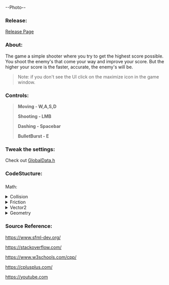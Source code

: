 \--Photo--

### Release:

[Release Page](https://github.com/IvarNuij/Kernmodule-cpp/releases)

### About:

The game a simple shooter where you try to get the highest score possible. You shoot the enemy's that come your way and improve your score. But the higher your score is the faster, accurate,  the enemy's will be.

> Note: if you don't see the UI click on the maximize icon in the game window.

### Controls:

> **Moving     - W,A,S,D**
>
> **Shooting   - LMB**
>
> **Dashing     - Spacebar**
>
> **BulletBurst - E**

### Tweak the settings:

Check out [GlobalData.h](https://github.com/IvarNuij/Kernmodule-cpp/blob/main/kernmodule-cpp/GlobalData.h)

### CodeStucture:

#####   
Math:

<details>
<summary>Collision</summary>

The collision is calculated in squares.
For more info see: [CollisionManager.cpp](https://github.com/IvarNuij/Kernmodule-cpp/blob/main/kernmodule-cpp/CollisionManager.cpp)

</details>

<details>
<summary>Friction</summary>

See line function friction in: PhysicsObject.cpp

</details>

<details>
<summary>Vector2</summary>

See: [Vector2.cpp](https://github.com/IvarNuij/Kernmodule-cpp/blob/main/kernmodule-cpp/Vector2.cpp)

</details>

<details>
<summary>Geometry</summary>

Calculating the velocity of a bullet: 

```
//Calc radian player to mouse
float distanceX = player->pos.x - mousePos.x;
float distanceY = player->pos.y - mousePos.y;  
float mouseRadian = std::atan2(distanceY, distanceX);

//calc Bullet Origin Point
player->playerBulletOrigin = watenk::Vector2(player->pos.x + playerBulletOriginRadius * -std::cos(mouseRadian), player->pos.y + playerBulletOriginRadius * -std::sin(mouseRadian));

//Calc BulletVelocity
watenk::Vector2 bulletNewton(-std::cos(mouseRadian) * bulletSpeed, -std::sin(mouseRadian) * bulletSpeed);
```

</details>


### Source Reference:

<https://www.sfml-dev.org/>

<https://stackoverflow.com/>

<https://www.w3schools.com/cpp/>

<https://cplusplus.com/>

<https://youtube.com>